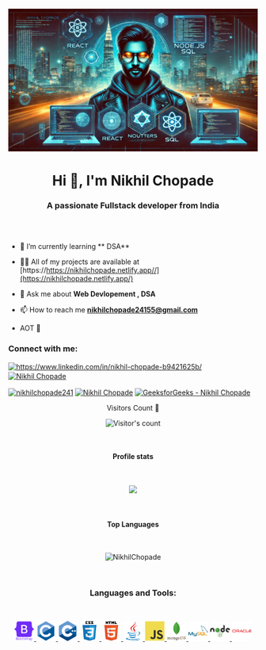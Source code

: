 ![logo](https://github.com/Nikhil62738/Nikhil62738/blob/main/banner.jpg)
<h1 align="center">Hi 👋, I'm Nikhil Chopade</h1>
<h3 align="center">A passionate Fullstack developer from India</h3>
<br>
<br>



- 🌱 I’m currently learning ** DSA**

- 👨‍💻 All of my projects are available at [https://https://nikhilchopade.netlify.app//](https://nikhilchopade.netlify.app/)

- 💬 Ask me about **Web Devlopement , DSA**

- 📫 How to reach me **nikhilchopade24155@gmail.com**

-  AOT 💖


<h3 align="left">Connect with me:</h3>
<p align="left">
<!-- <a href="https://twitter.com/rajat_2907" target="blank"><img align="center" src="https://raw.githubusercontent.com/rahuldkjain/github-profile-readme-generator/master/src/images/icons/Social/twitter.svg" alt="rajat_2907" height="30" width="40" /></a> -->
<a href="https://www.linkedin.com/in/nikhil-chopade-b9421625b/" target="blank"><img align="center" src="https://raw.githubusercontent.com/rahuldkjain/github-profile-readme-generator/master/src/images/icons/Social/linked-in-alt.svg" alt="https://www.linkedin.com/in/nikhil-chopade-b9421625b/" height="30" width="40" /></a>
<a href="https://www.instagram.com/nikhil_chopade_nc" target="blank"><img align="center" src="https://raw.githubusercontent.com/rahuldkjain/github-profile-readme-generator/master/src/images/icons/Social/instagram.svg" alt="Nikhil Chopade" height="30" width="40" /></a>
  
<!-- <a href="https://www.codechef.com/users/rajat_petkar" target="blank"><img align="center" src="https://cdn.jsdelivr.net/npm/simple-icons@3.1.0/icons/codechef.svg" alt="rajat_petkar" height="30" width="40" /></a> -->
<a href="https://www.hackerrank.com/profile/nikhilchopade241" target="blank"><img align="center" src="https://raw.githubusercontent.com/rahuldkjain/github-profile-readme-generator/master/src/images/icons/Social/hackerrank.svg" alt="nikhilchopade241" height="30" width="40" /></a>
<a href="https://leetcode.com/u/nikhil6273/" target="blank"><img align="center" src="https://raw.githubusercontent.com/rahuldkjain/github-profile-readme-generator/master/src/images/icons/Social/leet-code.svg" alt="Nikhil Chopade" height="30" width="40" /></a>
<a href="https://www.geeksforgeeks.org/user/nikhilchopzl8k/" target="blank">
    <img align="center" src="https://upload.wikimedia.org/wikipedia/commons/4/43/GeeksforGeeks.svg" alt="GeeksforGeeks - Nikhil Chopade" height="30" width="40" />
</a>
</p>
</p>

<p align="center">Visitors Count 👀</p>
<p align="center">
  <img src="https://profile-counter.glitch.me/{NikhilChopade}/count.svg" alt="Visitor's count" />
</p>

<br>

<h4 align="center">Profile stats</h4>
<br>
<p align="center">
  <img src="https://github-readme-stats.vercel.app/api?username=NikhilChopade&count_private=true&show_icons=true&theme=gotham" />
</p>

<br>

<h4 align="center">Top Languages</h4>
<br>
<p align="center">
  <img src="https://github-readme-stats.vercel.app/api/top-langs?username=NikhilChopade&show_icons=true&locale=en&layout=compact" alt="NikhilChopade" />
</p>

</p>
<br>

<h3 align="center">Languages and Tools:</h3>
<br>
<p align="center"> <a href="https://getbootstrap.com" target="_blank" rel="noreferrer"> <img src="https://raw.githubusercontent.com/devicons/devicon/master/icons/bootstrap/bootstrap-plain-wordmark.svg" alt="bootstrap" width="40" height="40"/> </a> <a href="https://www.cprogramming.com/" target="_blank" rel="noreferrer"> <img src="https://raw.githubusercontent.com/devicons/devicon/master/icons/c/c-original.svg" alt="c" width="40" height="40"/> </a> <a href="https://www.w3schools.com/cpp/" target="_blank" rel="noreferrer"> <img src="https://raw.githubusercontent.com/devicons/devicon/master/icons/cplusplus/cplusplus-original.svg" alt="cplusplus" width="40" height="40"/> </a> <a href="https://www.w3schools.com/css/" target="_blank" rel="noreferrer"> <img src="https://raw.githubusercontent.com/devicons/devicon/master/icons/css3/css3-original-wordmark.svg" alt="css3" width="40" height="40"/> </a> <a href="https://www.w3.org/html/" target="_blank" rel="noreferrer"> <img src="https://raw.githubusercontent.com/devicons/devicon/master/icons/html5/html5-original-wordmark.svg" alt="html5" width="40" height="40"/> </a> <a href="https://www.java.com" target="_blank" rel="noreferrer"> <img src="https://raw.githubusercontent.com/devicons/devicon/master/icons/java/java-original.svg" alt="java" width="40" height="40"/> </a> <a href="https://developer.mozilla.org/en-US/docs/Web/JavaScript" target="_blank" rel="noreferrer"> <img src="https://raw.githubusercontent.com/devicons/devicon/master/icons/javascript/javascript-original.svg" alt="javascript" width="40" height="40"/> </a> <a href="https://www.mongodb.com/" target="_blank" rel="noreferrer"> <img src="https://raw.githubusercontent.com/devicons/devicon/master/icons/mongodb/mongodb-original-wordmark.svg" alt="mongodb" width="40" height="40"/> </a> <a href="https://www.mysql.com/" target="_blank" rel="noreferrer"> <img src="https://raw.githubusercontent.com/devicons/devicon/master/icons/mysql/mysql-original-wordmark.svg" alt="mysql" width="40" height="40"/> </a> <a href="https://nodejs.org" target="_blank" rel="noreferrer"> <img src="https://raw.githubusercontent.com/devicons/devicon/master/icons/nodejs/nodejs-original-wordmark.svg" alt="nodejs" width="40" height="40"/> </a> <a href="https://www.oracle.com/" target="_blank" rel="noreferrer"> <img src="https://raw.githubusercontent.com/devicons/devicon/master/icons/oracle/oracle-original.svg" alt="oracle" width="40" height="40"/> </a> <a href="https://reactjs.org/" target="_blank" rel="noreferrer">  </p>

